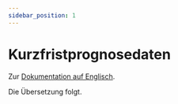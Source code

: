 ```yaml
---
sidebar_position: 1
---
```


# Kurzfristprognosedaten

Zur [Dokumentation auf Englisch](https://opendatadocs.meteoswiss.ch/e-forecast-data/e1-short-term-forecast-data).

Die Übersetzung folgt.
